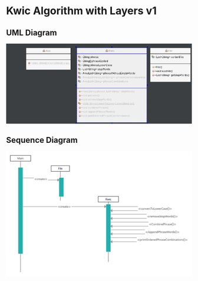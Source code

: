 # Kwic Algorithm with Layers v1

## UML Diagram
<img src="Diagrams/UML.png" >

## Sequence Diagram
<img src="Diagrams/SequenceDiagram.png" >